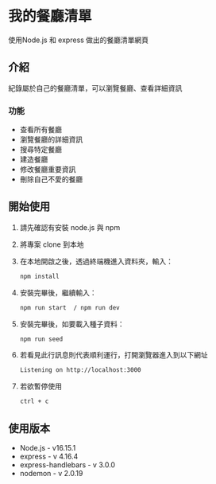 # 我的餐廳清單

使用Node.js 和 express 做出的餐廳清單網頁

## 介紹

紀錄屬於自己的餐廳清單，可以瀏覽餐廳、查看詳細資訊

### 功能

- 查看所有餐廳
- 瀏覽餐廳的詳細資訊
- 搜尋特定餐廳
- 建造餐廳
- 修改餐廳重要資訊
- 刪除自己不愛的餐廳

## 開始使用

1. 請先確認有安裝 node.js 與 npm
2. 將專案 clone 到本地
3. 在本地開啟之後，透過終端機進入資料夾，輸入：

   ```bash
   npm install
   ```

4. 安裝完畢後，繼續輸入：

   ```bash
   npm run start  / npm run dev
   ```

5. 安裝完畢後，如要載入種子資料：

   ```bash
   npm run seed
   ```

6. 若看見此行訊息則代表順利運行，打開瀏覽器進入到以下網址

   ```bash
   Listening on http://localhost:3000
   ```

7. 若欲暫停使用

   ```bash
   ctrl + c
   ```

## 使用版本
* Node.js - v16.15.1
* express - v 4.16.4
* express-handlebars - v 3.0.0
* nodemon - v 2.0.19